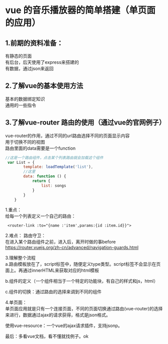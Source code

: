 # vue 的音乐播放器的简单搭建（单页面的应用）

## 1.前期的资料准备：
有静态的页面  
有后台，后天使用了express来搭建的  
有数据，通过json来返回


## 2.了解vue的基本使用方法
基本的数据绑定知识  
通用的一些指令  


## 3.了解vue-router 路由的使用（通过vue的官网例子）
vue-router的作用，通过不同的url路由选择不同的页面显示内容  
用于切换不同的视图  
路由里面的data需要是一个function

```js
//这是一个路由组件，点击某个列表路由就会加载这个组件
 var List = {
        template: loadTemplate('list'),
        //这里
        data: function () {
            return {
                list: songs
            }
        }
    }
```

1.重点：  
给每一个列表定义一个自己的路由：
```
 <router-link :to="{name :'item',params:{id :item.id}}">
 ```
 
2.难点：
路由守卫：  
在进入某个路由组件之前，进入后，离开时做的事before   
https://router.vuejs.org/zh-cn/advanced/navigation-guards.html
 
3.理解整个流程  
a.路由模板放在了，script标签中，随便定义type类型。script标签不会显示在页面上。再通过innerHTML来获取对应的html模板

b.组件的定义（一个组件相当于一个特定的功能块，有自己的样式和js，html）  

c.组件的切换：通过路由的选择来调到不同的组件

4.单页面：  
单页面应用就是只有一个连接页面，不同的页面切换通过路由(vue-router)的选择来进行，数据通过ajax的请求获得，格式是json格式。

使用vue-resource：一个vue的ajax请求插件，支持jsonp。  


最后：多看vue文档，看不懂就找例子。ok